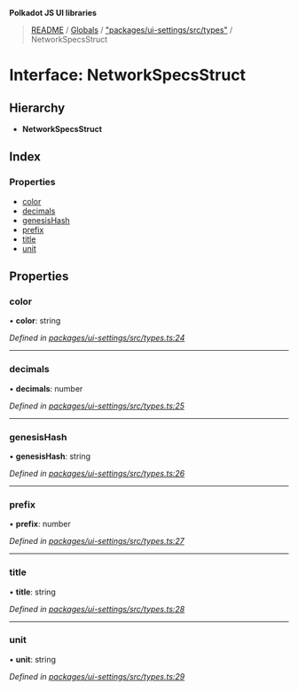 **Polkadot JS UI libraries**

> [README](../README.md) / [Globals](../globals.md) / ["packages/ui-settings/src/types"](../modules/_packages_ui_settings_src_types_.md) / NetworkSpecsStruct

# Interface: NetworkSpecsStruct

## Hierarchy

* **NetworkSpecsStruct**

## Index

### Properties

* [color](_packages_ui_settings_src_types_.networkspecsstruct.md#color)
* [decimals](_packages_ui_settings_src_types_.networkspecsstruct.md#decimals)
* [genesisHash](_packages_ui_settings_src_types_.networkspecsstruct.md#genesishash)
* [prefix](_packages_ui_settings_src_types_.networkspecsstruct.md#prefix)
* [title](_packages_ui_settings_src_types_.networkspecsstruct.md#title)
* [unit](_packages_ui_settings_src_types_.networkspecsstruct.md#unit)

## Properties

### color

•  **color**: string

*Defined in [packages/ui-settings/src/types.ts:24](https://github.com/polkadot-js/ui/blob/1833b1a2/packages/ui-settings/src/types.ts#L24)*

___

### decimals

•  **decimals**: number

*Defined in [packages/ui-settings/src/types.ts:25](https://github.com/polkadot-js/ui/blob/1833b1a2/packages/ui-settings/src/types.ts#L25)*

___

### genesisHash

•  **genesisHash**: string

*Defined in [packages/ui-settings/src/types.ts:26](https://github.com/polkadot-js/ui/blob/1833b1a2/packages/ui-settings/src/types.ts#L26)*

___

### prefix

•  **prefix**: number

*Defined in [packages/ui-settings/src/types.ts:27](https://github.com/polkadot-js/ui/blob/1833b1a2/packages/ui-settings/src/types.ts#L27)*

___

### title

•  **title**: string

*Defined in [packages/ui-settings/src/types.ts:28](https://github.com/polkadot-js/ui/blob/1833b1a2/packages/ui-settings/src/types.ts#L28)*

___

### unit

•  **unit**: string

*Defined in [packages/ui-settings/src/types.ts:29](https://github.com/polkadot-js/ui/blob/1833b1a2/packages/ui-settings/src/types.ts#L29)*
